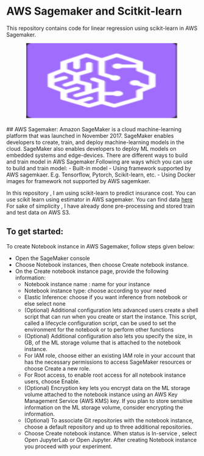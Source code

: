# AWS Sagemaker and Scitkit-learn
This repository contains code for linear regression using scikit-learn in AWS Sagemaker. 
<p align="center">
  <img width="400" height="200" src="images/sagemakerlogo.PNG">
</p>
## AWS Sagemaker:
Amazon SageMaker is a cloud machine-learning platform that was launched in November 2017. SageMaker enables developers to create, train, and deploy machine-learning models in the cloud. SageMaker also enables developers to deploy ML models on embedded systems and edge-devices.
There are different ways to build and train model in AWS Sagemaker.Following are ways which you can use to build and train model:
- Built-in model
- Using framework supported by AWS sagemkaer. E.g. Tensorflow, Pytorch, Scikit-learn, etc.
- Using Docker images for framework not supported by AWS sagemkaer.

In this repository , I am using scikit-learn to predict insurance cost. You can use scikit learn using estimator in AWS sagemaker. 
You can find data [here](https://www.kaggle.com/mirichoi0218/insurance)
For sake of simplicity , I have already done pre-processing and stored train and test data on AWS S3. 

## To get started:
To create Notebook instance in AWS Sagemaker, follow steps given below:
- Open the SageMaker console
- Choose Notebook instances, then choose Create notebook instance.
- On the Create notebook instance page, provide the following information:
    - Notebook instance name : name for your instance
    - Notebook instance type: choose according to your need
    - Elastic Inference: choose if you want inference from notebook or else select none
    - (Optional) Additional configuration lets advanced users create a shell script that can run when you create or start the instance. This script, called a lifecycle       configuration script, can be used to set the environment for the notebook or to perform other functions
    - (Optional) Additional configuration also lets you specify the size, in GB, of the ML storage volume that is attached to the notebook instance.
    - For IAM role, choose either an existing IAM role in your account that has the necessary permissions to access SageMaker resources or choose Create a new role. 
    - For Root access, to enable root access for all notebook instance users, choose Enable.
    - (Optional) Encryption key lets you encrypt data on the ML storage volume attached to the notebook instance using an AWS Key Management Service (AWS KMS) key. If you plan to store sensitive information on the ML storage volume, consider encrypting the information.
    - (Optional) To associate Git repositories with the notebook instance, choose a default repository and up to three additional repositories. 
    - Choose Create notebook instance.
When status is In-service , select Open JupyterLab or Open Jupyter. 
After creating Notebook instance you proceed with your experiment. 
    
